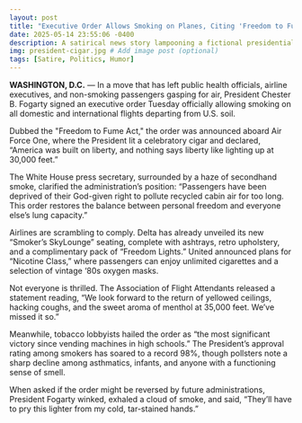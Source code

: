 ```yaml
---
layout: post
title: "Executive Order Allows Smoking on Planes, Citing 'Freedom to Fume'"
date: 2025-05-14 23:55:06 -0400
description: A satirical news story lampooning a fictional presidential order that reintroduces smoking on airplanes, highlighting the absurdity of prioritizing "freedom" over public health.
img: president-cigar.jpg # Add image post (optional)
tags: [Satire, Politics, Humor]
---
```


**WASHINGTON, D.C.** — In a move that has left public health officials, airline executives, and non-smoking passengers gasping for air, President Chester B. Fogarty signed an executive order Tuesday officially allowing smoking on all domestic and international flights departing from U.S. soil.

Dubbed the "Freedom to Fume Act," the order was announced aboard Air Force One, where the President lit a celebratory cigar and declared, “America was built on liberty, and nothing says liberty like lighting up at 30,000 feet.”

The White House press secretary, surrounded by a haze of secondhand smoke, clarified the administration’s position: “Passengers have been deprived of their God-given right to pollute recycled cabin air for too long. This order restores the balance between personal freedom and everyone else’s lung capacity.”

Airlines are scrambling to comply. Delta has already unveiled its new “Smoker’s SkyLounge” seating, complete with ashtrays, retro upholstery, and a complimentary pack of “Freedom Lights.” United announced plans for “Nicotine Class,” where passengers can enjoy unlimited cigarettes and a selection of vintage ‘80s oxygen masks.

Not everyone is thrilled. The Association of Flight Attendants released a statement reading, “We look forward to the return of yellowed ceilings, hacking coughs, and the sweet aroma of menthol at 35,000 feet. We’ve missed it so.”

Meanwhile, tobacco lobbyists hailed the order as “the most significant victory since vending machines in high schools.” The President’s approval rating among smokers has soared to a record 98%, though pollsters note a sharp decline among asthmatics, infants, and anyone with a functioning sense of smell.

When asked if the order might be reversed by future administrations, President Fogarty winked, exhaled a cloud of smoke, and said, “They’ll have to pry this lighter from my cold, tar-stained hands.”
